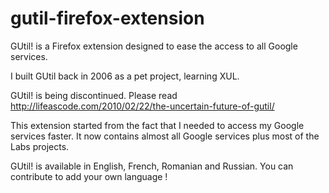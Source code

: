 gutil-firefox-extension
=======================

GUtil! is a Firefox extension designed to ease the access to all Google services.

I built GUtil back in 2006 as a pet project, learning XUL.

GUtil! is being discontinued. Please read http://lifeascode.com/2010/02/22/the-uncertain-future-of-gutil/

This extension started from the fact that I needed to access my Google services faster. It now contains almost all Google services plus most of the Labs projects.

GUtil! is available in English, French, Romanian and Russian. You can contribute to add your own language ! 
